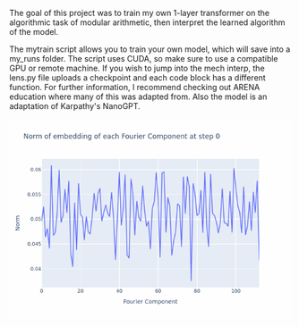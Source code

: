 The goal of this project was to train my own 1-layer transformer on the algorithmic task of modular arithmetic, then interpret the learned algorithm of the model.

The mytrain script allows you to train your own model, which will save into a my_runs folder. The script uses CUDA, so make sure to use a compatible GPU or remote machine. If you wish to jump into the mech interp, the lens.py file uploads a checkpoint and each code block has a different function. For further information, I recommend checking out ARENA education where many of this was adapted from. Also the model is an adaptation of Karpathy's NanoGPT.

![image](embedding_evolution.gif)
